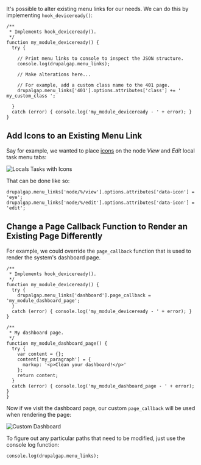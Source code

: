 It's possible to alter existing menu links for our needs. We can do this by implementing `hook_deviceready()`:

```
/**
 * Implements hook_deviceready().
 */
function my_module_deviceready() {
  try {

    // Print menu links to console to inspect the JSON structure.
    console.log(drupalgap.menu_links);

    // Make alterations here...

    // For example, add a custom class name to the 401 page.
    drupalgap.menu_links['401'].options.attributes['class'] += ' my_custom_class ';

  }
  catch (error) { console.log('my_module_deviceready - ' + error); }
}
```

## Add Icons to an Existing Menu Link

Say for example, we wanted to place [icons](http://api.jquerymobile.com/icons/) on the node *View* and *Edit* local task menu tabs:

![Locals Tasks with Icons](http://drupalgap.org/sites/default/files/local-tasks-with-icons.png)

That can be done like so:

```
drupalgap.menu_links['node/%/view'].options.attributes['data-icon'] = 'eye';
drupalgap.menu_links['node/%/edit'].options.attributes['data-icon'] = 'edit';
```

## Change a Page Callback Function to Render an Existing Page Differently

For example, we could override the `page_callback` function that is used to render the system's dashboard page.

```
/**
 * Implements hook_deviceready().
 */
function my_module_deviceready() {
  try {
    drupalgap.menu_links['dashboard'].page_callback = 'my_module_dashboard_page';
  }
  catch (error) { console.log('my_module_deviceready - ' + error); }
}

/**
 * My dashboard page.
 */
function my_module_dashboard_page() {
  try {
    var content = {};
    content['my_paragraph'] = {
      markup: '<p>Clean your dashboard!</p>'
    };
    return content;
  }
  catch (error) { console.log('my_module_dashboard_page - ' + error); }
}
```

Now if we visit the dashboard page, our custom `page_callback` will be used when rendering the page:

![Custom Dashboard](http://drupalgap.org/sites/default/files/custom-dashboard.png)

To figure out any particular paths that need to be modified, just use the console log function:

`console.log(drupalgap.menu_links);`